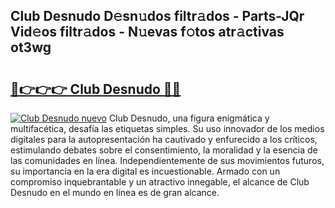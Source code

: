## Club Desnudo D𝚎sn𝚞dos filtr𝚊dos - Parts-JQr Vid𝚎os filtr𝚊dos - N𝚞evas f𝚘tos atr𝚊ctivas ot3wg

# <h2><a href="http://mba835b.tromn.icu/?c=Club+Desnudo">🔗👉👉👉 Club Desnudo 🔗🔗</a></h2>

[![Club Desnudo nuevo](https://i.imgur.com/pEAQMta.gif)](http://mba835b.tromn.icu/?c=Club+Desnudo)
Club Desnudo, una figura enigmática y multifacética, desafía las etiquetas simples. Su uso innovador de los medios digitales para la autopresentación ha cautivado y enfurecido a los críticos, estimulando debates sobre el consentimiento, la moralidad y la esencia de las comunidades en línea. Independientemente de sus movimientos futuros, su importancia en la era digital es incuestionable. Armado con un compromiso inquebrantable y un atractivo innegable, el alcance de Club Desnudo en el mundo en línea es de gran alcance.
